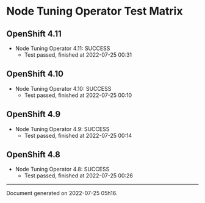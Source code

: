 
Node Tuning Operator Test Matrix
================================

OpenShift 4.11
--------------



* Node Tuning Operator 4.11: SUCCESS
  - Test passed, finished at 2022-07-25 00:31






OpenShift 4.10
--------------



* Node Tuning Operator 4.10: SUCCESS
  - Test passed, finished at 2022-07-25 00:10






OpenShift 4.9
-------------



* Node Tuning Operator 4.9: SUCCESS
  - Test passed, finished at 2022-07-25 00:14






OpenShift 4.8
-------------



* Node Tuning Operator 4.8: SUCCESS
  - Test passed, finished at 2022-07-25 00:26






---
Document generated on 2022-07-25 05h16.
